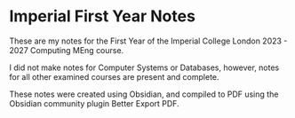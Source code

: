 # Imperial First Year Notes
These are my notes for the First Year of the Imperial College London 2023 - 2027 Computing MEng course. 

I did not make notes for Computer Systems or Databases, however, notes for all other examined courses are present and complete.

These notes were created using Obsidian, and compiled to PDF using the Obsidian community plugin Better Export PDF. 
